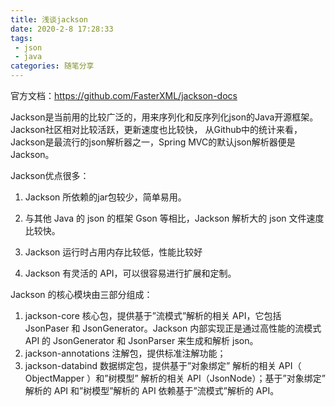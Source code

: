 ```yaml
---
title: 浅谈jackson
date: 2020-2-8 17:28:33
tags:
 - json
 - java
categories: 随笔分享
---
```


官方文档：https://github.com/FasterXML/jackson-docs

Jackson是当前用的比较广泛的，用来序列化和反序列化json的Java开源框架。Jackson社区相对比较活跃，更新速度也比较快， 从Github中的统计来看，Jackson是最流行的json解析器之一，Spring MVC的默认json解析器便是Jackson。



Jackson优点很多：

1. Jackson 所依赖的jar包较少，简单易用。

2. 与其他 Java 的 json 的框架 Gson 等相比，Jackson 解析大的 json 文件速度比较快。

3. Jackson 运行时占用内存比较低，性能比较好

4. Jackson 有灵活的 API，可以很容易进行扩展和定制。

   

Jackson 的核心模块由三部分组成：

1. jackson-core 核心包，提供基于”流模式”解析的相关 API，它包括 JsonPaser 和 JsonGenerator。Jackson 内部实现正是通过高性能的流模式 API 的 JsonGenerator 和 JsonParser 来生成和解析 json。
2. jackson-annotations 注解包，提供标准注解功能；
3. jackson-databind 数据绑定包，提供基于”对象绑定” 解析的相关 API（ ObjectMapper ）和”树模型” 解析的相关 API（JsonNode）；基于”对象绑定” 解析的 API 和”树模型”解析的 API 依赖基于”流模式”解析的 API。